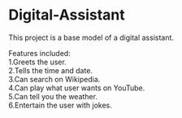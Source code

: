 # Digital-Assistant
This project is a base model of a digital assistant. 

Features included:<br />
1.Greets the user.<br />
2.Tells the time and date.<br />
3.Can search on Wikipedia.<br />
4.Can play what user wants on YouTube.<br />
5.Can tell you the weather.<br />
6.Entertain the user with jokes.<br />

